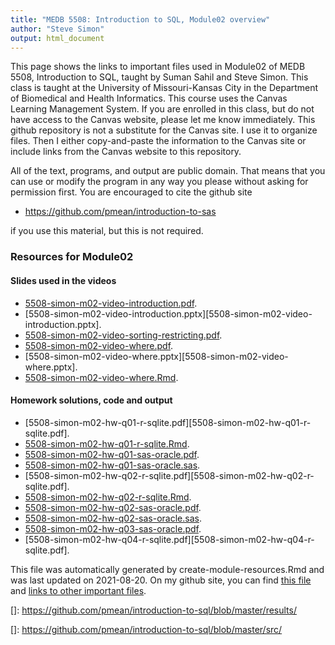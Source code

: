 ```yaml
---
title: "MEDB 5508: Introduction to SQL, Module02 overview"
author: "Steve Simon"
output: html_document
---
```


<!--This file was first created on 2021-07-28.-->

This page shows the links to important files used in Module02 of MEDB 5508, Introduction to SQL, taught by Suman Sahil and Steve Simon. This class is taught at the University of Missouri-Kansas City in the Department of Biomedical and Health Informatics. This course uses the Canvas Learning Management System. If you are enrolled in this class, but do not have access to the Canvas website, please let me know immediately. This github repository is not a substitute for the Canvas site. I use it to organize files. Then I either copy-and-paste the information to the Canvas site or include links from the Canvas website to this repository.

All of the text, programs, and output are public domain. That means that you can use or modify the program in any way you please without asking for permission first. You are encouraged to cite the github site

+ https://github.com/pmean/introduction-to-sas

if you use this material, but this is not required.

### Resources for Module02

#### Slides used in the videos

+ [5508-simon-m02-video-introduction.pdf][5508-simon-m02-video-introduction.pdf].
+ [5508-simon-m02-video-introduction.pptx][5508-simon-m02-video-introduction.pptx].
+ [5508-simon-m02-video-sorting-restricting.pdf][5508-simon-m02-video-sorting-restricting.pdf].
+ [5508-simon-m02-video-where.pdf][5508-simon-m02-video-where.pdf].
+ [5508-simon-m02-video-where.pptx][5508-simon-m02-video-where.pptx].
+ [5508-simon-m02-video-where.Rmd][5508-simon-m02-video-where.Rmd].

#### Homework solutions, code and output

+ [5508-simon-m02-hw-q01-r-sqlite.pdf][5508-simon-m02-hw-q01-r-sqlite.pdf].
+ [5508-simon-m02-hw-q01-r-sqlite.Rmd][5508-simon-m02-hw-q01-r-sqlite.Rmd].
+ [5508-simon-m02-hw-q01-sas-oracle.pdf][5508-simon-m02-hw-q01-sas-oracle.pdf].
+ [5508-simon-m02-hw-q01-sas-oracle.sas][5508-simon-m02-hw-q01-sas-oracle.sas].
+ [5508-simon-m02-hw-q02-r-sqlite.pdf][5508-simon-m02-hw-q02-r-sqlite.pdf].
+ [5508-simon-m02-hw-q02-r-sqlite.Rmd][5508-simon-m02-hw-q02-r-sqlite.Rmd].
+ [5508-simon-m02-hw-q02-sas-oracle.pdf][5508-simon-m02-hw-q02-sas-oracle.pdf].
+ [5508-simon-m02-hw-q02-sas-oracle.sas][5508-simon-m02-hw-q02-sas-oracle.sas].
+ [5508-simon-m02-hw-q03-sas-oracle.pdf][5508-simon-m02-hw-q03-sas-oracle.pdf].
+ [5508-simon-m02-hw-q04-r-sqlite.pdf][5508-simon-m02-hw-q04-r-sqlite.pdf].

This file was automatically generated by create-module-resources.Rmd and was last updated on 2021-08-20. On my github site, you can find [this file][thisf] and [links to other important files][mygit].

<!---my git--->
[thisf]: https://github.com/pmean/introduction-to-sql/blob/master/modules/5508-02-resources.md
[mygit]: https://github.com/pmean/introduction-to-sql/blob/master/README.md

<!---pdf_h--->
[5508-simon-m02-video-introduction.pdf]: https://github.com/pmean/introduction-to-sql/blob/master/results/5508-simon-m02-video-introduction.pdf
[5508-simon-m02-video-sorting-restricting.pdf]: https://github.com/pmean/introduction-to-sql/blob/master/results/5508-simon-m02-video-sorting-restricting.pdf
[5508-simon-m02-video-where.pdf]: https://github.com/pmean/introduction-to-sql/blob/master/results/5508-simon-m02-video-where.pdf

<!---ppt_v--->
[]: https://github.com/pmean/introduction-to-sql/blob/master/results/

<!---rmd_h--->
[5508-simon-m02-hw-q01-r-sqlite.Rmd]: https://github.com/pmean/introduction-to-sql/blob/master/src/5508-simon-m02-hw-q01-r-sqlite.Rmd
[5508-simon-m02-hw-q02-r-sqlite.Rmd]: https://github.com/pmean/introduction-to-sql/blob/master/src/5508-simon-m02-hw-q02-r-sqlite.Rmd

<!---rmd_o--->
[]: https://github.com/pmean/introduction-to-sql/blob/master/src/

<!---rmd_v--->
[5508-simon-m02-video-where.Rmd]: https://github.com/pmean/introduction-to-sql/blob/master/src/5508-simon-m02-video-where.Rmd

<!---sas_h--->
[5508-simon-m02-hw-q01-sas-oracle.sas]: https://github.com/pmean/introduction-to-sql/blob/master/src/5508-simon-m02-hw-q01-sas-oracle.sas
[5508-simon-m02-hw-q02-sas-oracle.sas]: https://github.com/pmean/introduction-to-sql/blob/master/src/5508-simon-m02-hw-q02-sas-oracle.sas

<!---sas_o--->
[5508-simon-m02-hw-q01-sas-oracle.pdf]: https://github.com/pmean/introduction-to-sql/blob/master/src/5508-simon-m02-hw-q01-sas-oracle.pdf
[5508-simon-m02-hw-q02-sas-oracle.pdf]: https://github.com/pmean/introduction-to-sql/blob/master/src/5508-simon-m02-hw-q02-sas-oracle.pdf
[5508-simon-m02-hw-q03-sas-oracle.pdf]: https://github.com/pmean/introduction-to-sql/blob/master/src/5508-simon-m02-hw-q03-sas-oracle.pdf
